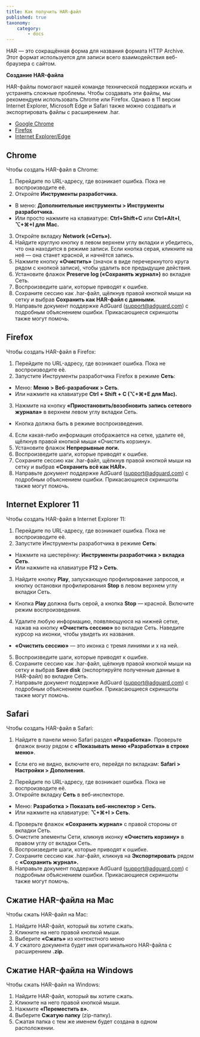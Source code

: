 ```yaml
---
title: Как получить HAR-файл
published: true
taxonomy:
    category:
        - docs
---
```


HAR — это сокращённая форма для названия формата HTTP Archive. Этот формат используется для записи всего взаимодействия веб-браузера с сайтом.

**Создание HAR-файла**

HAR-файлы помогают нашей команде технической поддержки искать и устранять сложные проблемы. Чтобы создавать эти файлы, мы рекомендуем использовать Chrome или Firefox. Однако в 11 версии Internet Explorer, Microsoft Edge и Safari также можно создавать и экспортировать файлы с расширением .har.

* [Google Chrome](#Chrome)
* [Firefox](#Firefox)
* [Internet Explorer/Edge](#Explorer)

<a id="Chrome"></a>
## Chrome

Чтобы создать HAR-файл в Chrome:

1. Перейдите по URL-адресу, где возникает ошибка. Пока не воспроизводите её.
2. Откройте **Инструменты разработчика.**
- В меню: **Дополнительные инструменты > Инструменты разработчика.**
- Или просто нажмите на клавиатуре: **Ctrl+Shift+C** или **Ctrl+Alt+I**, **⌥+⌘+I для Mac.**
3. Откройте вкладку **Network («Сеть»).**
4. Найдите круглую кнопку в левом верхнем углу вкладки и убедитесь, что она находится в режиме записи. Если кнопка серая, кликните на неё —  она станет красной, и начнётся запись.
5. Нажмите кнопку **«Очистить»** (значок в виде перечеркнутого круга рядом с кнопкой записи), чтобы удалить все предыдущие действия.
6. Установите флажок **Preserve log («Сохранять журнал»)** во вкладке Сеть.
7. Воспроизведите шаги, которые приводят к ошибке.
8. Сохраните сессию как .har-файл, щёлкнув правой кнопкой мыши на сетку и выбрав **Сохранить как HAR-файл с данными.**
9. Направьте документ поддержке AdGuard (support@adguard.com) с подробным объяснением ошибки. Прикасающиеся скриншоты также могут помочь.

<a id="Firefox"></a>
## Firefox

Чтобы создать HAR-файл в Firefox:
1. Перейдите по URL-адресу, где возникает ошибка. Пока не воспроизводите её.
2. Запустите Инструменты разработчика Firefox в режиме **Сеть**:
- Меню: **Меню > Веб-разрабочик > Сеть**.
- Или нажмите на клавиатуре **Ctrl + Shift + С (⌥+⌘+E для Mac).**
3. Нажмите на кнопку **«Приостановить/возобновить запись сетевого журнала»** в верхнем левом углу вкладки Сеть.
- Кнопка должна быть в режиме воспроизведения.
4. Если какая-либо информация отображается на сетке, удалите её, щёлкнув правой кнопкой мыши «Очистить корзину».
5. Установите флажок **Непрерывные логи.**
6.  Воспроизведите шаги, которые приводят к ошибке.
7. Сохраните сессию как .har-файл, щёлкнув правой кнопкой мыши на сетку и выбрав **«Сохранить всё как HAR».**
8. Направьте документ поддержке AdGuard (support@adguard.com) с подробным объяснением ошибки. Прикасающиеся скриншоты также могут помочь.

<a id="Explorer"></a>
## Internet Explorer 11

Чтобы создать HAR-файл в Internet Explorer 11:
1. Перейдите по URL-адресу, где возникает ошибка. Пока не воспроизводите её.
2. Запустите Инструменты разработчика в режиме **Сеть**:
- Нажмите на шестерёнку: **Инструменты разработчика > вкладка Сеть**.
- Или нажмите на клавиатуре **F12 > Сеть**.
3. Найдите кнопку **Play**, запускающую профилирование запросов, и кнопку остановки профилирования **Stop** в левом верхнем углу вкладки Cеть.
- Кнопка **Play** должна быть серой, а кнопка **Stop** — красной. Включите режим воспроизведения.
4. Удалите любую информацию, появляющуюся на нижней сетке, нажав на кнопку **«Очистить сессию»** во вкладке Сеть. Наведите курсор на иконки, чтобы увидеть их названия.
- **«Очистить сессию»** — это иконка с тремя линиями и x на ней.
5. Воспроизведите шаги, которые приводят к ошибке.
6. Сохраните сессию как .har-файл, щёлкнув правой кнопкой мыши на сетку и выбрав **Save disk** (экспортируйте полученные данные в HAR-файл) во вкладке Сеть.
7. Направьте документ поддержке AdGuard (support@adguard.com) с подробным объяснением ошибки. Прикасающиеся скриншоты также могут помочь.

<a id="Explorer"></a>
## Safari
Чтобы создать HAR-файл в Safari:
1. Найдите в панели меню Safari раздел **«Разработка»**. Проверьте флажок внизу рядом с **«Показывать меню «Разработка» в строке меню»**. 
- Если его не видно, включите его, перейдя по вкладкам: 	**Safari > Настройки > Дополнения.**
2. Перейдите по URL-адресу, где возникает ошибка. Пока не воспроизводите её.
3. Откройте вкладку **Сеть** в веб-инспекторе.
- Меню:	**Разработка > Показать веб-инспектор > Сеть.**
- Или нажмите на клавиатуре: **⌥+⌘+I > Сеть**.
4. Проверьте флажок **«Сохранить журнал»** с правой стороны от вкладки Сеть.
5. Очистите элементы Сети, кликнув иконку **«Очистить корзину»** в правом углу от вкладки Сеть.
6. Воспроизведите шаги, которые приводят к ошибке.
7. Сохраните сессию как .har-файл, кликнув на **Экспортировать** рядом с **«Сохранить журнал».**
8. Направьте документ поддержке AdGuard (support@adguard.com) с подробным объяснением ошибки. Прикасающиеся скриншоты также могут помочь.

<a id="Compressing an HAR file on Mac"></a>
## Сжатие HAR-файла на Mac

Чтобы сжать HAR-файл на Mac:
1. Найдите HAR-файл, который вы хотите сжать.
2. Кликните на него правой кнопкой мыши.
3. Выберите **«Сжать»** из контекстного меню
4. У сжатого документа будет имя оригинального HAR-файла с расширением **.zip.**

<a id="Compressing an HAR file on Windows"></a>
## Сжатие HAR-файла на Windows

Чтобы сжать HAR-файл на Windows:
1. Найдите HAR-файл, который вы хотите сжать.
2. Кликните на него правой кнопкой мыши.
3. Нажмите **«Переместить в».**
4. Выберите **Сжатую папку** (zip-папку).
5. Сжатая папка с тем же именем будет создана в одном расположении.

